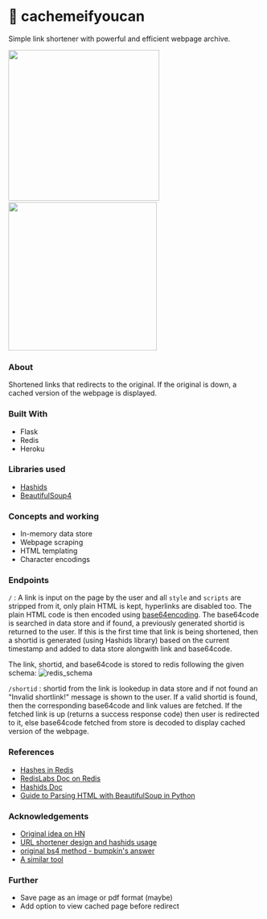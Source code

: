 # 📓 cachemeifyoucan
Simple link shortener with powerful and efficient webpage archive.

<span style="display:inline-block;">
<!-- <img src="https://upload.wikimedia.org/wikipedia/commons/c/c3/Python-logo-notext.svg"> &emsp;&ensp; -->
<img src="https://upload.wikimedia.org/wikipedia/commons/3/3c/Flask_logo.svg" width="300px"> &emsp;&ensp;&emsp;&ensp;&emsp;
<img src="https://upload.wikimedia.org/wikipedia/en/6/6b/Redis_Logo.svg" width="295px">
</span>

### About
Shortened links that redirects to the original. If the original is down, a cached version of the webpage is displayed.

### Built With
- Flask
- Redis
- Heroku

### Libraries used
- [Hashids](https://pypi.org/project/hashids/)
- [BeautifulSoup4](https://www.crummy.com/software/BeautifulSoup/bs4/doc/)

### Concepts and working
- In-memory data store
- Webpage scraping
- HTML templating
- Character encodings

### Endpoints
`/` : A link is input on the page by the user and all `style` and `scripts` are stripped from it, only plain HTML is kept, hyperlinks are disabled too. The plain HTML code is then encoded using [base64encoding](https://docs.python.org/3/library/base64.html). The base64code is searched in data store and if found, a previously generated shortid is returned to the user. If this is the first time that link is being shortened, then a shortid is generated (using Hashids library) based on the current timestamp and added to data store alongwith link and base64code.

The link, shortid, and base64code is stored to redis following the given schema:
![redis_schema]()

`/shortid` : shortid from the link is lookedup in data store and if not found an "Invalid shortlink!" message is shown to the user. If a valid shortid is found, then the corresponding base64code and link values are fetched. If the fetched link is up (returns a success response code) then user is redirected to it, else base64code fetched from store is decoded to display cached version of the webpage.


### References
- [Hashes in Redis](https://pythontic.com/database/redis/hash%20-%20add%20and%20remove%20elements)
- [RedisLabs Doc on Redis](https://redislabs.com/ebook/part-1-getting-started/chapter-1-getting-to-know-redis/1-2-what-redis-data-structures-look-like/1-2-4-hashes-in-redis/)
- [Hashids Doc](https://pypi.org/project/hashids/)
- [Guide to Parsing HTML with BeautifulSoup in Python](https://stackabuse.com/guide-to-parsing-html-with-beautifulsoup-in-python)

### Acknowledgements
- [Original idea on HN](https://bit.ly/2H8hMOI)
- [URL shortener design and hashids usage](https://www.digitalocean.com/community/tutorials/how-to-make-a-url-shortener-with-flask-and-sqlite)
- [original bs4 method - bumpkin's answer](https://stackoverflow.com/questions/1936466/beautifulsoup-grab-visible-webpage-text)
- [A similar tool](https://archive.is/)


### Further
- Save page as an image or pdf format (maybe)
- Add option to view cached page before redirect